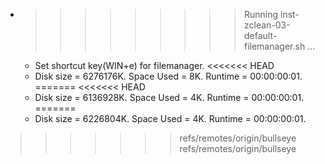 * >>>>>>>>> Running inst-zclean-03-default-filemanager.sh ...
  * Set shortcut key(WIN+e) for filemanager.
<<<<<<< HEAD
  * Disk size = 6276176K. Space Used = 8K. Runtime = 00:00:00:01.
=======
<<<<<<< HEAD
  * Disk size = 6136928K. Space Used = 4K. Runtime = 00:00:00:01.
=======
  * Disk size = 6226804K. Space Used = 4K. Runtime = 00:00:00:01.
>>>>>>> refs/remotes/origin/bullseye
>>>>>>> refs/remotes/origin/bullseye
